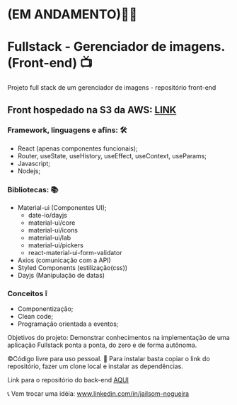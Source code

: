 # (EM ANDAMENTO)🚨🚧

# Fullstack - Gerenciador de imagens. (Front-end) 📺
Projeto full stack de um gerenciador de imagens - repositório front-end

## Front hospedado na S3 da AWS: [LINK](http://my-gallery-turing.s3-website-us-east-1.amazonaws.com/)

### Framework, linguagens e afins: 🛠
- React (apenas componentes funcionais);
- Router, useState, useHistory, useEffect, useContext, useParams;
- Javascript;
- Nodejs;

### Bibliotecas: 📚
- Material-ui (Componentes UI);
   - date-io/dayjs
   - material-ui/core
   - material-ui/icons
   - material-ui/lab
   - material-ui/pickers
   - react-material-ui-form-validator
- Axios (comunicação com a API)
- Styled Components (estilização(css))
- Dayjs (Manipulação de datas)

### Conceitos ❕
- Componentização;
- Clean code;
- Programação orientada a eventos;

Objetivos do projeto:
Demonstrar conhecimentos na implementação de uma aplicação Fullstack ponta a ponta, do zero e de forma autônoma.

©Código livre para uso pessoal. 🎁
Para instalar basta copiar o link do repositório, fazer um clone local e instalar as dependências. 

Link para o repositório do back-end [AQUI](https://github.com/Jailsom-Nogueira/back-gerenciador-de-imagens-full-stack)

📞 Vem trocar uma idéia: www.linkedin.com/in/jailsom-nogueira
